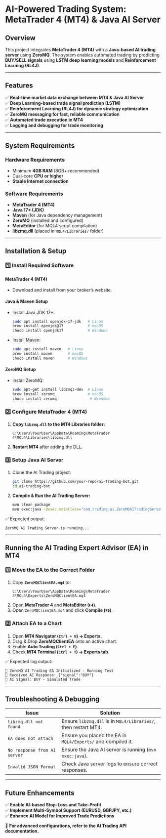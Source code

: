 # **AI-Powered Trading System: MetaTrader 4 (MT4) & Java AI Server**

## **Overview**
This project integrates **MetaTrader 4 (MT4)** with a **Java-based AI trading server** using **ZeroMQ**. The system enables automated trading by predicting **BUY/SELL signals** using **LSTM deep learning models** and **Reinforcement Learning (RL4J)**.

---

## **Features**
✅ **Real-time market data exchange between MT4 & Java AI Server**  
✅ **Deep Learning-based trade signal prediction (LSTM)**  
✅ **Reinforcement Learning (RL4J) for dynamic strategy optimization**  
✅ **ZeroMQ messaging for fast, reliable communication**  
✅ **Automated trade execution in MT4**  
✅ **Logging and debugging for trade monitoring**

---

## **System Requirements**
### **Hardware Requirements**
- Minimum **4GB RAM** (8GB+ recommended)
- Dual-core **CPU or higher**
- **Stable Internet connection**

### **Software Requirements**
- **MetaTrader 4 (MT4)**
- **Java 17+ (JDK)**
- **Maven** (for Java dependency management)
- **ZeroMQ** (installed and configured)
- **MetaEditor** (for MQL4 script compilation)
- **libzmq.dll** (placed in `MQL4/Libraries/` folder)

---

## **Installation & Setup**
### **1️⃣ Install Required Software**
#### **MetaTrader 4 (MT4)**
- Download and install from your broker’s website.

#### **Java & Maven Setup**
- Install Java JDK 17+:  
  ```sh
  sudo apt install openjdk-17-jdk   # Linux
  brew install openjdk@17           # macOS
  choco install openjdk17           # Windows
  ```
- Install Maven:  
  ```sh
  sudo apt install maven   # Linux
  brew install maven       # macOS
  choco install maven      # Windows
  ```

#### **ZeroMQ Setup**
- Install ZeroMQ:  
  ```sh
  sudo apt-get install libzmq3-dev  # Linux
  brew install zeromq               # macOS
  choco install zeromq               # Windows
  ```

### **2️⃣ Configure MetaTrader 4 (MT4)**
1. **Copy `libzmq.dll` to the MT4 Libraries folder:**  
   ```
   C:\Users\YourUser\AppData\Roaming\MetaTrader 4\MQL4\Libraries\libzmq.dll
   ```
2. **Restart MT4** after adding the DLL.

### **3️⃣ Setup Java AI Server**
1. Clone the AI Trading project:
   ```sh
   git clone https://github.com/your-repo/ai-trading-bot.git
   cd ai-trading-bot
   ```
2. **Compile & Run the AI Trading Server:**
   ```sh
   mvn clean package
   mvn exec:java -Dexec.mainClass="com.trading.ai.ZeroMQAITradingServer"
   ```
✅ Expected output:
```
ZeroMQ AI Trading Server is running...
```

---

## **Running the AI Trading Expert Advisor (EA) in MT4**
### **1️⃣ Move the EA to the Correct Folder**
1. Copy **`ZeroMQClientEA.mq4`** to:
   ```
   C:\Users\YourUser\AppData\Roaming\MetaTrader 4\MQL4\Experts\ZeroMQClientEA.mq4
   ```
2. Open **MetaTrader 4** and **MetaEditor (`F4`)**.
3. Open `ZeroMQClientEA.mq4` and click **Compile (`F5`)**.

### **2️⃣ Attach EA to a Chart**
1. Open **MT4 Navigator (`Ctrl + N`) → Experts**.
2. Drag & Drop **ZeroMQClientEA** onto an active chart.
3. Enable **Auto Trading (`Ctrl + E`)**.
4. Check **MT4 Terminal (`Ctrl + T`) → Experts tab**.

✅ Expected log output:
```
🚀 ZeroMQ AI Trading EA Initialized - Running Test
📩 Received AI Response: {"signal":"BUY"}
🚀 AI Signal: BUY - Simulated Trade
```

---

## **Troubleshooting & Debugging**
| **Issue** | **Solution** |
|-----------|-------------|
| `libzmq.dll not found` | Ensure `libzmq.dll` is in `MQL4/Libraries/`, then restart MT4. |
| `EA does not attach` | Ensure you placed the EA in `MQL4/Experts/` and compiled it. |
| `No response from AI server` | Ensure the Java AI server is running (`mvn exec:java`). |
| `Invalid JSON Format` | Check Java server logs to ensure correct responses. |

---

## **Future Enhancements**
✅ **Enable AI-based Stop-Loss and Take-Profit**  
✅ **Implement Multi-Symbol Support (EURUSD, GBPJPY, etc.)**  
✅ **Enhance AI Model for Improved Trade Predictions**  

🚀 **For advanced configurations, refer to the AI Trading API documentation.**
